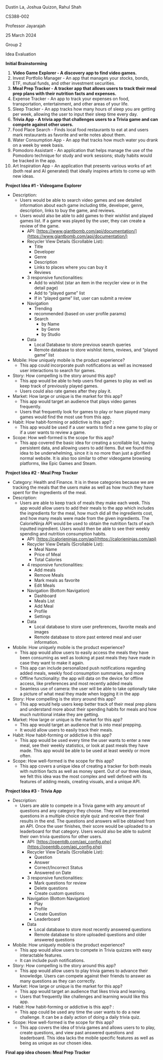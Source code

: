 
Dustin La, Joshua Quizon, Rahul Shah

CS388-002

Professor Jayarajah

25 March 2024

Group 2

Idea Evaluation

**Initial Brainstorming**



1. **Video Game Explorer - A discovery app to find video games.**
2. Invest Portfolio Manager - An app that manages your stocks, bonds, ETF, mutual funds, and other investment securities. 
3. **Meal Prep Tracker - A tracker app that allows users to track their meal prep plans with their nutrition facts and expenses.**
4. Expense Tracker - An app to track your expenses on food, transportation, entertainment, and other areas of your life. 
5. Sleep Tracker - An app tracks how many hours of sleep you are getting per week, allowing the user to input their sleep time every day. 
6. **Trivia App - A trivia app that challenges users to a Trivia game and can compete against other users.**
7. Food Place Search - Finds local food restaurants to eat at and users mark restaurants as favorite and write notes about them.
8. Water Consumption App - An app that tracks how much water you drank on a week by week basis. 
9. Pomodoro Assistant - An application that helps manage the use of the Pomodoro technique for study and work sessions; study habits would be tracked in the app.
10. Art Inspiration App - An application that presents various works of art (both real and AI generated) that ideally inspires artists to come up with new ideas.

**Project Idea #1 - Videogame Explorer**



* Description:
    * Users would be able to search video games and see detailed information about each game including title, developer, genre, description, links to buy the game, and reviews.
    * Users would also be able to add games to their wishlist and played games list. If a game was played by the user, they can create a review of the game.
        * API: [https://www.giantbomb.com/api/documentation/](https://www.giantbomb.com/api/documentation/)
        * Recycler View Details (Scrollable List):
            * Title
            * Developer
            * Genre
            * Description
            * Links to places where you can buy it
            * Reviews
        * 3 responsive functionalities:
            * Add to wishlist (star an item in the recycler view or in the detail page)
            * Add to “played game” list
            * If in “played game” list,  user can submit a review
        * Navigation
            * Trending
            * recommended (based on user profile params)
            * Search
                * by Name
                * by Genre
                * by Studio
        * Data
            * Local Database to store previous search queries
            * Remote database to store wishlist items, reviews, and “played game” list
* Mobile: How uniquely mobile is the product experience?
    * This app could incorporate push notifications as well as increased user interactions to search for games. 
* Story: How compelling is the story around this app?
    * This app would be able to help users find games to play as well as keep track of previously played games.
    * Users could also rate games after they play it.
* Market: How large or unique is the market for this app?
    * This app would target an audience that plays video games frequently. 
    * Users that frequently look for games to play or have played many games would find the most use from this app.
* Habit: How habit-forming or addictive is this app? :
    * This app would be used if a user wants to find a new game to play or if a user wants to review a game.
* Scope: How well-formed is the scope for this app?
    * This app covered the basic idea for creating a scrollable list, having persistent data, and allowing users to add items. But we found this idea to be underwhelming, since it is no more than just a glorified normal website.  It is also too similar to other videogame browsing platforms, like Epic Games and Steam.

**Project Idea #2 - Meal Prep Tracker**



* Category: Health and Finance.  It is in these categories because we are tracking the meals that the users make as well as how much they have spent for the ingredients of the meal.
* Description:
    * Users are able to keep track of meals they make each week. This app would allow users to add their meals to the app which includes the ingredients for the meal, how much did all the ingredients cost, and how many meals were made from the given ingredients. The CalorieNinja API would be used to obtain the nutrition facts of each inputted ingredient. Users would then be able to see their weekly spending and nutrition consumption habits.
        * API: [https://calorieninjas.com/api](https://calorieninjas.com/api)
        * Recycler View Details (Scrollable List):
            * Meal Name
            * Price of Meal
            * Total Calories
        * 4 responsive functionalities:
            * Add meals
            * Remove Meals
            * Mark meals as favorite
            * Edit Meals
        * Navigation (Bottom Navigation)
            * Dashboard
            * Meals List
            * Add Meal
            * Profile
            * Settings
        * Data
            * Local database to store user preferences, favorite meals and images
            * Remote database to store past entered meal and user information.
* Mobile: How uniquely mobile is the product experience?
    * This app would allow users to easily access the meals they have been consuming as well as looking at past meals they have made in case they want to make it again.
    * This app can include personalized push notifications regarding added meals, weekly food consumption summaries, and more
    * Offline functionality: the app will data on the device for offline access, like preferences and most recently added meals
    * Seamless use of camera: the user will be able to take optionally take a picture of what meal they made when logging it in the app
* Story: How compelling is the story around this app?
    * This app would help users keep better track of their meal prep plans and understand more about their spending habits for meals and how much nutritional intake they are getting.  
* Market: How large or unique is the market for this app?
    * This app would target an audience that is into meal prepping.
    * It would allow users to easily track their meals.
* Habit: How habit-forming or addictive is this app?
    * This app would be used every time the user wants to enter a new meal, see their weekly statistics, or look at past meals they have made. This app would be able to be used at least weekly or more often. 
* Scope: How well-formed is the scope for this app?
    * This app covers a unique idea of creating a tracker for both meals with nutrition facts as well as money spent. Out of our three ideas, we felt this idea was the most complex and well defined with its features of adding meals, creating visuals, and a unique API.

**Project Idea #3 - Trivia App**



* Description:
    * Users are able to compete in a Trivia game with any amount of questions and any category they choose. They will be presented questions in a multiple choice style quiz and receive their final results in the end. The questions and answers will be obtained from an API. Once the user finishes, their score would be uploaded to a leaderboard for that category. Users would also be able to submit their own trivia questions for other users. 
        * API: [https://opentdb.com/api_config.php](https://opentdb.com/api_config.php)
        * Recycler View Details (Scrollable List):
            * Question
            * Answer
            * Correct/Incorrect Status
            * Answered on Date
        * 3 responsive functionalities:
            * Mark questions for review
            * Delete questions 
            * Create custom questions
        * Navigation (Bottom Navigation)
            * Play
            * Profile
            * Create Question
            * Leaderboard
        * Data
            * Local database to store most recently answered questions
            * Remote database to store uploaded questions and older answered questions
* Mobile: How uniquely mobile is the product experience?
    * This app would allow users to compete in Trivia quizzes with easy interactable features.
    * It can include push notifications. 
* Story: How compelling is the story around this app?
    * This app would allow users to play trivia games to advance their knowledge. Users can compete against their friends to answer as many questions as they can correctly.
* Market: How large or unique is the market for this app?
    * This app would target an audience that likes trivia and learning.
    * Users that frequently like challenges and learning would like this app. 
* Habit: How habit-forming or addictive is this app? :
    * This app could be used any time the user wants to do a new challenge. It can be a daily action of doing a daily trivia quiz. 
* Scope: How well-formed is the scope for this app?
    * This app covers the idea of trivia games and allows users to to play, create questions, and view past answered questions and leaderboard. This idea lacks the mobile specific features as well as being as unique as our chosen idea. 

**Final app idea chosen: Meal Prep Tracker**
